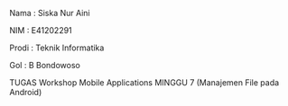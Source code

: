 Nama : Siska Nur Aini

NIM : E41202291

Prodi : Teknik Informatika

Gol : B Bondowoso

TUGAS Workshop Mobile Applications MINGGU 7 (Manajemen File pada Android)
